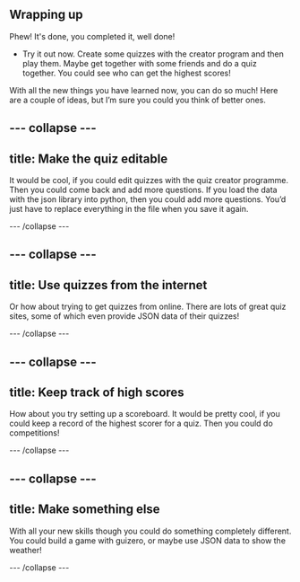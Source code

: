## Wrapping up

Phew! It's done, you completed it, well done!

+ Try it out now. Create some quizzes with the creator program and then play them. Maybe get together with some friends and do a quiz together. You could see who can get the highest scores!

With all the new things you have learned now, you can do so much! Here are a couple of ideas, but I’m sure you could you think of better ones.

--- collapse ---
---
title: Make the quiz editable
---

It would be cool, if you could edit quizzes with the quiz creator programme. Then you could come back and add more questions. If you load the data with the json library into python, then you could add more questions. You’d just have to replace everything in the file when you save it again.

--- /collapse ---

--- collapse ---
---
title: Use quizzes from the internet
---

Or how about trying to get quizzes from online. There are lots of great quiz sites, some of which even provide JSON data of their quizzes!

--- /collapse ---

--- collapse ---
---
title: Keep track of high scores
---

How about you try setting up a scoreboard. It would be pretty cool, if you could keep a record of the highest scorer for a quiz. Then you could do competitions!

--- /collapse ---

--- collapse ---
---
title: Make something else
---

With all your new skills though you could do something completely different. You could build a game with guizero, or maybe use JSON data to show the weather!

--- /collapse ---


